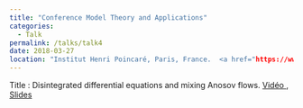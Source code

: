 ```yaml
---
title: "Conference Model Theory and Applications"
categories:
  - Talk
permalink: /talks/talk4
date: 2018-03-27
location: "Institut Henri Poincaré, Paris, France.  <a href="https://www.youtube.com/watch?v=vo-xOUXkPfU"> Vidéo </a>"
---
```


Title : Disintegrated differential equations and mixing Anosov flows. <a href="https://www.youtube.com/watch?v=vo-xOUXkPfU"> Vidéo </a>, <a href = "/assets/pdf/slides-IHP.pdf"> Slides </a>
